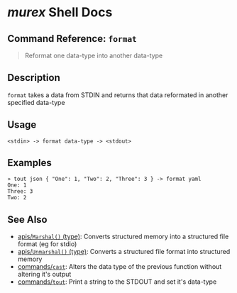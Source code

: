 # _murex_ Shell Docs

## Command Reference: `format`

> Reformat one data-type into another data-type

## Description

`format` takes a data from STDIN and returns that data reformated in another
specified data-type

## Usage

    <stdin> -> format data-type -> <stdout>

## Examples

    » tout json { "One": 1, "Two": 2, "Three": 3 } -> format yaml
    One: 1
    Three: 3
    Two: 2

## See Also

* [apis/`Marshal()` (type)](../apis/Marshal.md):
  Converts structured memory into a structured file format (eg for stdio)
* [apis/`Unmarshal()` (type)](../apis/Unmarshal.md):
  Converts a structured file format into structured memory
* [commands/`cast`](../commands/cast.md):
  Alters the data type of the previous function without altering it's output
* [commands/`tout`](../commands/tout.md):
  Print a string to the STDOUT and set it's data-type